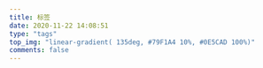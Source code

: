 ```yaml
---
title: 标签
date: 2020-11-22 14:08:51
type: "tags"
top_img: "linear-gradient( 135deg, #79F1A4 10%, #0E5CAD 100%)"
comments: false
---
```

